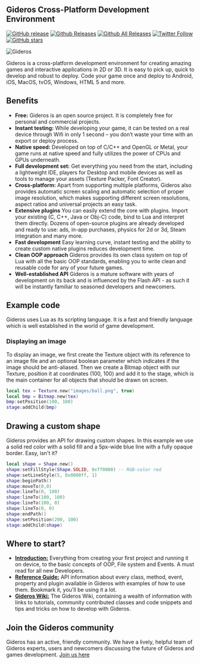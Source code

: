 ## Gideros Cross-Platform Development Environment

[![GitHub release](https://img.shields.io/github/release/gideros/gideros.svg)]() [![Github Releases](https://img.shields.io/github/downloads/gideros/gideros/latest/total.svg)]() [![Github All Releases](https://img.shields.io/github/downloads/gideros/gideros/total.svg)]() [![Twitter Follow](https://img.shields.io/twitter/follow/GiderosMobile.svg?style=social)]() [![GitHub stars](https://img.shields.io/github/stars/gideros/gideros.svg?style=social&label=Star)]()

![Gideros](http://giderosmobile.com/cms.design/images/slider/apps.jpg)

Gideros is a cross-platform development environment for creating amazing games and interactive applications in 2D or 3D. It is easy to pick up, quick to develop and robust to deploy. Code your game once and deploy to Android, iOS, MacOS, tvOS, Windows, HTML 5 and more.

## Benefits

* **Free:** Gideros is an open source project. It is completely free for personal and commercial projects.
* **Instant testing:** While developing your game, it can be tested on a real device through Wifi in only 1 second – you don’t waste your time with an export or deploy process.
* **Native speed:** Developed on top of C/C++ and OpenGL or Metal, your game runs at native speed and fully utilizes the power of CPUs and GPUs underneath.
* **Full development set:** Get everything you need from the start, including a lightweight IDE, players for Desktop and mobile devices as well as tools to manage your assets (Texture Packer, Font Creator).
* **Cross-platform:** Apart from supporting multiple platforms, Gideros also provides automatic screen scaling and automatic selection of proper image resolution, which makes supporting different screen resolutions, aspect ratios and universal projects an easy task.
* **Extensive plugins** You can easily extend the core with plugins. Import your existing (C, C++, Java or Obj-C) code, bind to Lua and interpret them directly. Dozens of open-source plugins are already developed and ready to use: ads, in-app purchases, physics for 2d or 3d, Steam integration and many more.
* **Fast development** Easy learning curve, instant testing and the ability to create custom native plugins reduces development time.
* **Clean OOP approach** Gideros provides its own class system on top of Lua with all the basic OOP standards, enabling you to write clean and reusable code for any of your future games.
* **Well-established API** Gideros is a mature software with years of development on its back and is influenced by the Flash API - as such it will be instantly familiar to seasoned developers and newcomers.

## Example code

Gideros uses Lua as its scripting language. It is a fast and friendly language which is well established in the world of game development.

### Displaying an image

To display an image, we first create the Texture object with its reference to an image file and an optional boolean parameter which indicates if the image should be anti-aliased. Then we create a Bitmap object with our Texture, position it at coordinates (100, 100) and add it to the stage, which is the main container for all objects that should be drawn on screen.

```lua
local tex = Texture.new("images/ball.png", true)
local bmp = Bitmap.new(tex)
bmp:setPosition(100, 100)
stage:addChild(bmp)
```

## Drawing a custom shape

Gideros provides an API for drawing custom shapes. In this example we use a solid red color with a solid fill and a 5px-wide blue line with a fully opaque border. Easy, isn't it?

```lua
local shape = Shape.new()
shape:setFillStyle(Shape.SOLID, 0xff0000) -- RGB-color red
shape:setLineStyle(5, 0x0000ff, 1)
shape:beginPath()
shape:moveTo(0,0)
shape:lineTo(0, 100)
shape:lineTo(100, 100)
shape:lineTo(100, 0)
shape:lineTo(0, 0)
shape:endPath()
shape:setPosition(200, 100)
stage:addChild(shape)
```

## Where to start? 

* [**Introduction:**](https://wiki.gideros.rocks/index.php/Introduction) Everything from creating your first project and running it on device, to the basic concepts of OOP, File system and Events. A must read for all new Developers. 
* [**Reference Guide:**](https://wiki.gideros.rocks/index.php/Welcome!) API information about every class, method, event, property and plugin available in Gideros with examples of how to use them. Bookmark it, you'll be using it a lot.
* [**Gideros Wiki:**](https://wiki.gideros.rocks/index.php/Welcome!) The Gideros Wiki, containing a wealth of information with links to tutorials, community contributed classes and code snippets and tips and tricks on how to develop with Gideros.

## Join the Gideros community

Gideros has an active, friendly community. We have a lively, helpful team of Gideros experts, users and newcomers discussing the future of Gideros and games development. [Join us here](https://forum.gideros.rocks/)
